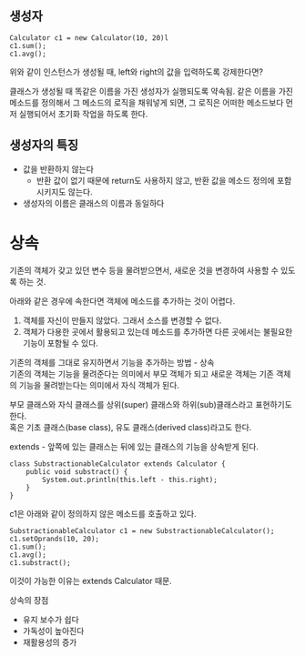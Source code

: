 생성자
------
```
Calculator c1 = new Calculator(10, 20)l
c1.sum();
c1.avg();
```
위와 같이 인스턴스가 생성될 때, left와 right의 값을 입력하도록 강제한다면?

클래스가 생성될 때 똑같은 이름을 가진 생성자가 실행되도록 약속됨. 같은 이름을 가진 메소드를 정의해서 그 메소드의 로직을 채워넣게 되면, 그 로직은 어떠한 메소드보다 먼저 실행되어서 초기화 작업을 하도록 한다. 

생성자의 특징
----------
- 값을 반환하지 않는다
	- 반환 값이 없기 때문에 return도 사용하지 않고, 반환 값을 메소드 정의에 포함시키지도 않는다.
- 생성자의 이름은 클래스의 이름과 동일하다

상속
=====

기존의 객체가 갖고 있던 변수 등을 물려받으면서, 새로운 것을 변경하여 사용할 수 있도록 하는 것.  
   
아래와 같은 경우에 속한다면 객체에 메소드를 추가하는 것이 어렵다.
1. 객체를 자신이 만들지 않았다. 그래서 소스를 변경할 수 없다.
2. 객체가 다용한 곳에서 활용되고 있는데 메소드를 추가하면 다른 곳에서는 불필요한 기능이 포함될 수 있다. 
  
기존의 객체를 그대로 유지하면서 기능을 추가하는 방법 - 상속  
기존의 객체는 기능을 물려준다는 의미에서 부모 객체가 되고 새로운 객체는 기존 객체의 기능을 물려받는다는 의미에서 자식 객체가 된다.   
  
부모 클래스와 자식 클래스를 상위(super) 클래스와 하위(sub)클래스라고 표현하기도 한다.  
혹은 기초 클래스(base class), 유도 클래스(derived class)라고도 한다. 

extends - 앞쪽에 있는 클래스는 뒤에 있는 클래스의 기능을 상속받게 된다. 

```
class SubstractionableCalculator extends Calculator {
    public void substract() {
        System.out.println(this.left - this.right);
    }
}
```
c1은 아래와 같이 정의하지 않은 메소드를 호출하고 있다.
```
SubstractionableCalculator c1 = new SubstractionableCalculator();
c1.setOprands(10, 20);
c1.sum();
c1.avg();
c1.substract();
```
이것이 가능한 이유는 extends Calculator 때문.    
    
상속의 장점
- 유지 보수가 쉽다
- 가독성이 높아진다
- 재활용성의 증가
